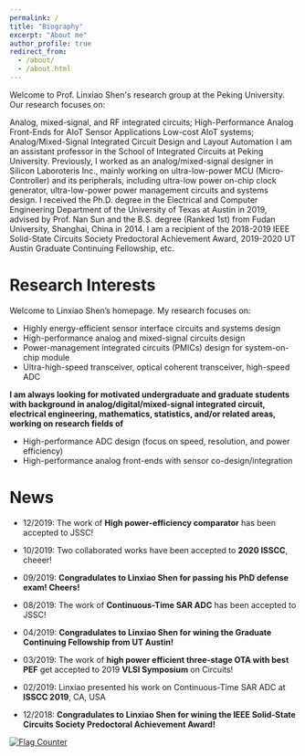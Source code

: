 ```yaml
---
permalink: /
title: "Biography"
excerpt: "About me"
author_profile: true
redirect_from: 
  - /about/
  - /about.html
---
```


Welcome to Prof. Linxiao Shen's research group at the Peking University. Our research focuses on:

Analog, mixed-signal, and RF integrated circuits;
High-Performance Analog Front-Ends for AIoT Sensor Applications
Low-cost AIoT systems;
Analog/Mixed-Signal Integrated Circuit Design and Layout Automation
I am an assistant professor in the School of Integrated Circuits at Peking University. Previously, I worked as an analog/mixed-signal designer in Silicon Laboroteris Inc., mainly working on ultra-low-power MCU (Micro-Controller) and its peripherals, including ultra-low power on-chip clock generator, ultra-low-power power management circuits and systems design. I received the Ph.D. degree in the Electrical and Computer Engineering Department of the University of Texas at Austin in 2019, advised by Prof. Nan Sun and the B.S. degree (Ranked 1st) from Fudan University, Shanghai, China in 2014. I am a recipient of the 2018-2019 IEEE Solid-State Circuits Society Predoctoral Achievement Award, 2019-2020 UT Austin Graduate Continuing Fellowship, etc. 

Research Interests
======

Welcome to Linxiao Shen’s homepage. My research focuses on:
* Highly energy-efficient sensor interface circuits and systems design
* High-performance analog and mixed-signal circuits design
* Power-management integrated circuits (PMICs) design for system-on-chip module
* Ultra-high-speed transceiver, optical coherent transceiver, high-speed ADC


**I am always looking for motivated undergraduate and graduate students with background in analog/digital/mixed-signal integrated circuit, electrical engineering, mathematics, statistics, and/or related areas, working on research fields of**

* High-performance ADC design (focus on speed, resolution, and power efficiency)
* High-performance analog front-ends with sensor co-design/integration


News
======
* 12/2019: The work of **High power-efficiency comparator** has been accepted to JSSC! 

* 10/2019: Two collaborated works have been accepted to **2020 ISSCC**, cheeer!

* 09/2019: **Congradulates to Linxiao Shen for passing his PhD defense exam! Cheers!**

* 08/2019: The work of **Continuous-Time SAR ADC** has been accepted to JSSC!

* 04/2019: **Congradulates to Linxiao Shen for wining the Graduate Continuing Fellowship from UT Austin!**

* 03/2019: The work of **high power efficient three-stage OTA with best PEF** get accepted to 2019 **VLSI Symposium** on Circuits! 

* 02/2019: Linxiao presented his work on Continuous-Time SAR ADC at **ISSCC 2019**, CA, USA

* 12/2018: **Congradulates to Linxiao Shen for wining the IEEE Solid-State Circuits Society Predoctoral Achievement Award!**


<a href="https://info.flagcounter.com/gJgr"><img src="https://s05.flagcounter.com/count2/gJgr/bg_FFFFFF/txt_000000/border_CCCCCC/columns_2/maxflags_10/viewers_0/labels_0/pageviews_1/flags_0/percent_0/" alt="Flag Counter" border="0"></a>
